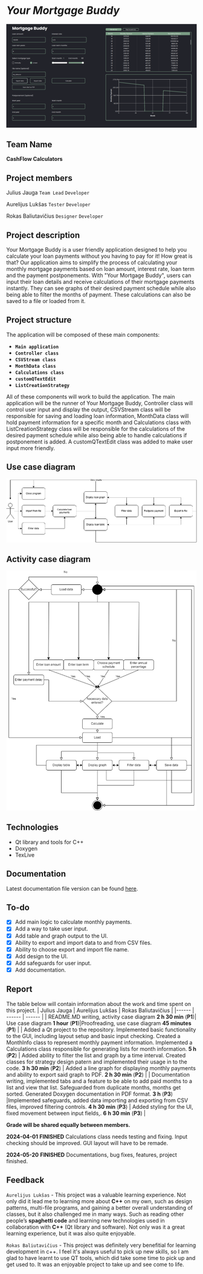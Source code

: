# _Your Mortgage Buddy_

![Showcase screenshot](res/screenshot.png)

## Team Name
**CashFlow Calculators**
## Project members 
Julius Jauga `Team Lead` `Developer`

Aurelijus Lukšas `Tester` `Developer`

Rokas Baliutavičius `Designer` `Developer`

## Project description
Your Mortgage Buddy is a user friendly application designed to help you calculate your loan payments without you having to pay for it! How great is that? Our application aims to simplify the process of calculating your monthly mortgage payments based on loan amount, interest rate, loan term and the payment postponements.
With "Your Mortgage Buddy", users can input their loan details and receive calculations of their mortgage payments instantly. They can see graphs of their desired payment schedule while also being able to filter the months of payment. These calculations can also be saved to a file or loaded from it.
## Project structure
The application will be composed of these main components:
- **`Main application`**
- **`Controller class`**
- **`CSVStream class`**
- **`MonthData class`**
- **`Calculations class`**
- **`customQTextEdit`**
- **`ListCreationStrategy`**

All of these components will work to build the application. The main application will be the runner of Your Mortgage Buddy, Controller class will control user input and display the output, CSVStream class will be responsible for saving and loading loan information, MonthData class will hold payment information for a specific month and Calculations class with ListCreationStrategy class will be responsible for the calculations of the desired payment schedule while also being able to handle calculations if postponement is added. A customQTextEdit class was added to make user input more friendly.
## Use case diagram
![Use case diagram](res/use_case.png)
## Activity case diagram
![Diagram](res/activity.png)
## Technologies
- Qt library and tools for C++
- Doxygen
- TexLive
## Documentation
Latest documentation file version can be found [here](Documentation_2024-05-20.pdf).
## To-do
- [x] Add main logic to calculate monthly payments.
- [x] Add a way to take user input.
- [x] Add table and graph output to the UI.
- [x] Ability to export and import data to and from CSV files.
- [x] Ability to choose export and import file name.
- [x] Add design to the UI.
- [x] Add safeguards for user input.
- [x] Add documentation.
## Report
The table below will contain information about the work and time spent on this project.
| Julius Jauga | Aurelijus Lukšas | Rokas Baliutavičius |
|------ | ------ | ------ | 
| README.MD writing, activity case diagram  __2 h 30 min__ (**P1**)| Use case diagram __1 hour__ (**P1**)|Proofreading, use case diagram  __45 minutes__ (**P1**) |
| Added a Qt project to the repository. Implemented basic functionality to the GUI, including layout setup and basic input checking. Created a MonthInfo class to represent monthly payment information. Implemented a Calculations class responsible for generating lists for month information. __5 h__ (**P2**) | Added ability to filter the list and graph by a time interval. Created classes for strategy design patern and implemented their usage in to the code. __3 h 30 min__ (**P2**) | Added a line graph for displaying monthly payments and ability to export said graph to PDF. __2 h 30 min__ (**P2**) | 
| Documentation writing, implemented tabs and a feature to be able to add paid months to a list and view that list. Safeguarded from duplicate months, months get sorted. Generated Doxygen documentation in PDF format. __3 h__ (**P3**) |Implemented safeguards, added data importing and exporting from CSV files, improved filtering controls. __4 h 30 min__ (**P3**) | Added styling for the UI, fixed movement between input fields,. __6 h 30 min__ (**P3**) |

**Grade will be shared equally between members.**

__2024-04-01__ __FINISHED__ Calculations class needs testing and fixing. Input checking should be improved. GUI layout will have to be remade.

__2024-05-20__ __FINISHED__ Documentations, bug fixes, features, project finished.
## Feedback
`Aurelijus Lukšas` - This project was a valuable learning experience. Not only did it lead me to learning more about __C++__ on my own, such as design patterns, multi-file programs, and gaining a better overall understanding of classes, but it also challenged me in many ways. Such as reading other people’s **spaghetti code** and learning new technologies used in collaboration with __C++__ (Qt library and software). Not only was it a great learning experience, but it was also quite enjoyable.

`Rokas Baliutavičius` - This project was definitely very benefitial for learning development in c++. I feel it's always useful to pick up new skills, so I am glad to have learnt to use QT tools, which did take some time to pick up and get used to. It was an enjoyable project to take up and see come to life.
